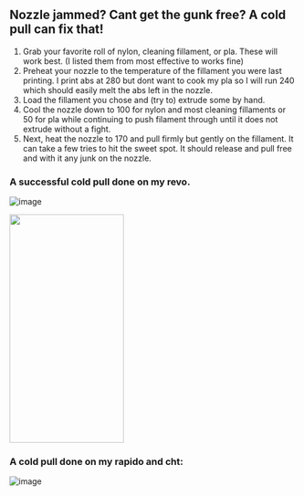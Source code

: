 
## Nozzle jammed? Cant get the gunk free? A cold pull can fix that!

1. Grab your favorite roll of nylon, cleaning fillament, or pla. These will work best. (I listed them from most effective to works fine)
2. Preheat your nozzle to the temperature of the fillament you were last printing. I print abs at 280 but dont want to cook my pla so I will run 240 which should easily melt the abs left in the nozzle.
3. Load the fillament you chose and (try to) extrude some by hand.
5. Cool the nozzle down to 100 for nylon and most cleaning fillaments or 50 for pla while continuing to push filament through until it does not extrude without a fight.
6. Next, heat the nozzle to 170 and pull firmly but gently on the fillament. It can take a few tries to hit the sweet spot. It should release and pull free and with it any junk on the nozzle.


### A successful cold pull done on my revo.
![image](https://github.com/BlakesMakes/Voron-Things/blob/main/Miscellaneous%20Guides/How%20to%20properly%20execute%20a%20cold%20pull/picture.jpg)

<img src="https://github.com/BlakesMakes/Voron-things/blob/main/Miscellaneous%20Guides/How%20to%20properly%20execute%20a%20cold%20pull/picture.jpg" data-canonical-src="https://github.dev/BlakesMakes/Voron-Things/blob/main/Miscellaneous%20Guides/How%20to%20properly%20execute%20a%20cold%20pull/picture.jpg" width="200" height="400" />

### A cold pull done on my rapido and cht:
![image](https://github.com/BlakesMakes/Voron-Things/blob/main/Miscellaneous%20Guides/How%20to%20properly%20execute%20a%20cold%20pull/CHT_cold_pull.jpg)
